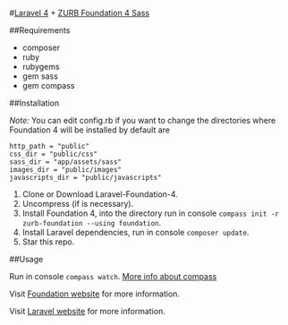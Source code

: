 #[Laravel 4](https://github.com/laravel/laravel) + [ZURB Foundation 4 Sass](https://github.com/zurb/foundation)


##Requirements

- composer
- ruby
- rubygems
- gem sass
- gem compass

##Installation

_Note:_ You can edit config.rb if you want to change the directories where Foundation 4 will be installed by default are

    http_path = "public"
    css_dir = "public/css"
    sass_dir = "app/assets/sass"
    images_dir = "public/images"
    javascripts_dir = "public/javascripts"

1.  Clone or Download Laravel-Foundation-4.
2.  Uncompress (if is necessary).
3.  Install Foundation 4, into the directory run in console  `compass init -r zurb-foundation --using foundation`.
4.  Install Laravel dependencies, run in console `composer update`.
5.  Star this repo.



##Usage

Run in console `compass watch`. [More info about compass](http://compass-style.org/help/tutorials/command-line/)

Visit [Foundation website](http://foundation.zurb.com/) for more information.

Visit [Laravel website](http://laravel.com/) for more information.
